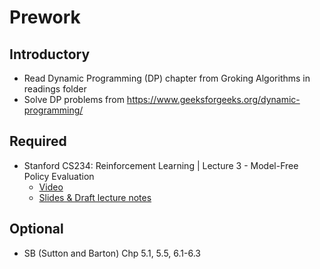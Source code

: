 Prework
======

Introductory
------

- Read Dynamic Programming (DP) chapter from Groking Algorithms in readings folder
- Solve DP problems from https://www.geeksforgeeks.org/dynamic-programming/

Required
------

- Stanford CS234: Reinforcement Learning | Lecture 3 - Model-Free Policy Evaluation
    + [Video](https://www.youtube.com/watch?v=dRIhrn8cc9w&list=PLoROMvodv4rOSOPzutgyCTapiGlY2Nd8u&index=3)
    + [Slides & Draft lecture notes](http://web.stanford.edu/class/cs234/schedule.html)

Optional
------

- SB (Sutton and Barton) Chp 5.1, 5.5, 6.1-6.3
